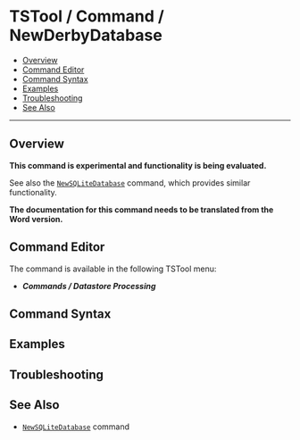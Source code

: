 # TSTool / Command / NewDerbyDatabase #

*   [Overview](#overview)
*   [Command Editor](#command-editor)
*   [Command Syntax](#command-syntax)
*   [Examples](#examples)
*   [Troubleshooting](#troubleshooting)
*   [See Also](#see-also)

-------------------------

## Overview ##

**This command is experimental and functionality is being evaluated.**

See also the [`NewSQLiteDatabase`](../NewSQLiteDatabase/NewSQLiteDatabase.md) command,
which provides similar functionality.

**The documentation for this command needs to be translated from the Word version.**

## Command Editor ##

The command is available in the following TSTool menu:

*   ***Commands / Datastore Processing***

## Command Syntax ##

## Examples ##

## Troubleshooting ##

## See Also ##

*   [`NewSQLiteDatabase`](../NewSQLiteDatabase/NewSQLiteDatabase.md) command

